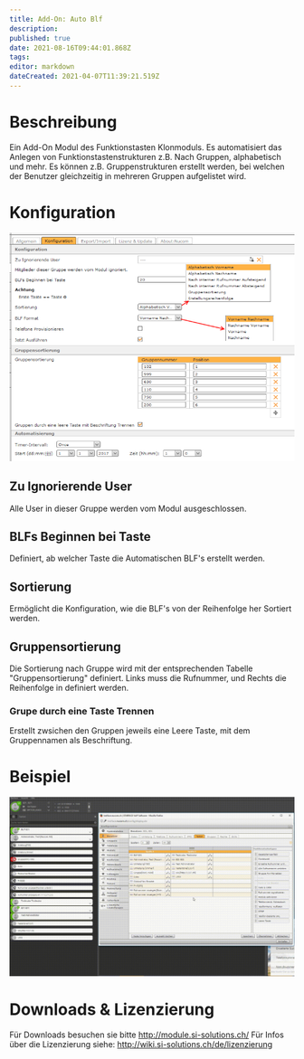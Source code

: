 ```yaml
---
title: Add-On: Auto Blf
description: 
published: true
date: 2021-08-16T09:44:01.868Z
tags: 
editor: markdown
dateCreated: 2021-04-07T11:39:21.519Z
---
```


# Beschreibung
Ein Add-On Modul des Funktionstasten Klonmoduls. Es automatisiert das Anlegen von Funktionstastenstrukturen z.B. Nach Gruppen, alphabetisch und mehr. Es können z.B. Gruppenstrukturen erstellt werden, bei welchen der Benutzer gleichzeitig in mehreren Gruppen aufgelistet wird. 
# Konfiguration
![2](/uploads/auto-blf/2.png "2")

## Zu Ignorierende User
Alle User in dieser Gruppe werden vom Modul ausgeschlossen.

## BLFs Beginnen bei Taste
Definiert, ab welcher Taste die Automatischen BLF's erstellt werden.

## Sortierung
Ermöglicht die Konfiguration, wie die BLF's von der Reihenfolge her Sortiert werden.

## Gruppensortierung
Die Sortierung nach Gruppe wird mit der entsprechenden Tabelle "Gruppensortierung" definiert.
Links muss die Rufnummer, und Rechts die Reihenfolge in definiert werden.

### Grupe durch eine Taste Trennen
Erstellt zwsichen den Gruppen jeweils eine Leere Taste, mit dem Gruppennamen als Beschriftung.
# Beispiel
![1](/uploads/auto-blf/1.gif "1")
# Downloads & Lizenzierung
Für Downloads besuchen sie bitte http://module.si-solutions.ch/
Für Infos über die Lizenzierung siehe: http://wiki.si-solutions.ch/de/lizenzierung
